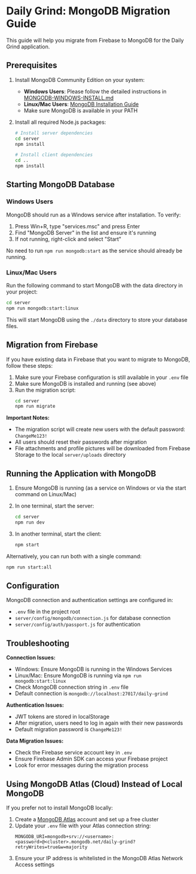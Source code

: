# Daily Grind: MongoDB Migration Guide

This guide will help you migrate from Firebase to MongoDB for the Daily Grind application.

## Prerequisites

1. Install MongoDB Community Edition on your system:
   - **Windows Users**: Please follow the detailed instructions in [MONGODB-WINDOWS-INSTALL.md](./MONGODB-WINDOWS-INSTALL.md)
   - **Linux/Mac Users**: [MongoDB Installation Guide](https://docs.mongodb.com/manual/installation/)
   - Make sure MongoDB is available in your PATH

2. Install all required Node.js packages:
   ```bash
   # Install server dependencies
   cd server
   npm install
   
   # Install client dependencies
   cd ..
   npm install
   ```

## Starting MongoDB Database

### Windows Users
MongoDB should run as a Windows service after installation. To verify:

1. Press Win+R, type "services.msc" and press Enter
2. Find "MongoDB Server" in the list and ensure it's running
3. If not running, right-click and select "Start"

No need to run `npm run mongodb:start` as the service should already be running.

### Linux/Mac Users
Run the following command to start MongoDB with the data directory in your project:

```bash
cd server
npm run mongodb:start:linux
```

This will start MongoDB using the `./data` directory to store your database files.

## Migration from Firebase

If you have existing data in Firebase that you want to migrate to MongoDB, follow these steps:

1. Make sure your Firebase configuration is still available in your `.env` file
2. Make sure MongoDB is installed and running (see above)
3. Run the migration script:
   ```bash
   cd server
   npm run migrate
   ```

**Important Notes:**
- The migration script will create new users with the default password: `ChangeMe123!`
- All users should reset their passwords after migration
- File attachments and profile pictures will be downloaded from Firebase Storage to the local `server/uploads` directory

## Running the Application with MongoDB

1. Ensure MongoDB is running (as a service on Windows or via the start command on Linux/Mac)

2. In one terminal, start the server:
   ```bash
   cd server
   npm run dev
   ```

3. In another terminal, start the client:
   ```bash
   npm start
   ```

Alternatively, you can run both with a single command:
```bash
npm run start:all
```

## Configuration

MongoDB connection and authentication settings are configured in:
- `.env` file in the project root
- `server/config/mongodb/connection.js` for database connection
- `server/config/auth/passport.js` for authentication

## Troubleshooting

**Connection Issues:**
- Windows: Ensure MongoDB is running in the Windows Services
- Linux/Mac: Ensure MongoDB is running via `npm run mongodb:start:linux`
- Check MongoDB connection string in `.env` file
- Default connection is `mongodb://localhost:27017/daily-grind`

**Authentication Issues:**
- JWT tokens are stored in localStorage
- After migration, users need to log in again with their new passwords
- Default migration password is `ChangeMe123!`

**Data Migration Issues:**
- Check the Firebase service account key in `.env`
- Ensure Firebase Admin SDK can access your Firebase project
- Look for error messages during the migration process

## Using MongoDB Atlas (Cloud) Instead of Local MongoDB

If you prefer not to install MongoDB locally:

1. Create a [MongoDB Atlas](https://www.mongodb.com/cloud/atlas) account and set up a free cluster
2. Update your `.env` file with your Atlas connection string:
   ```
   MONGODB_URI=mongodb+srv://<username>:<password>@<cluster>.mongodb.net/daily-grind?retryWrites=true&w=majority
   ```
3. Ensure your IP address is whitelisted in the MongoDB Atlas Network Access settings